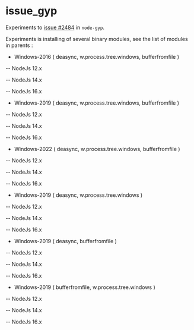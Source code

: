 # issue_gyp

Experiments to [issue #2484](https://github.com/nodejs/node-gyp/issues/2484) in `node-gyp`.

Experiments is installing of several binary modules, see the list of modules in parents :

- Windows-2016 ( deasync, w.process.tree.windows, bufferfromfile )

-- NodeJs 12.x

-- NodeJs 14.x

-- NodeJs 16.x

- Windows-2019 ( deasync, w.process.tree.windows, bufferfromfile )

-- NodeJs 12.x

-- NodeJs 14.x

-- NodeJs 16.x

- Windows-2022 ( deasync, w.process.tree.windows, bufferfromfile )

-- NodeJs 12.x

-- NodeJs 14.x

-- NodeJs 16.x

- Windows-2019 ( deasync, w.process.tree.windows )

-- NodeJs 12.x

-- NodeJs 14.x

-- NodeJs 16.x

- Windows-2019 ( deasync, bufferfromfile )

-- NodeJs 12.x

-- NodeJs 14.x

-- NodeJs 16.x

- Windows-2019 ( bufferfromfile, w.process.tree.windows )

-- NodeJs 12.x

-- NodeJs 14.x

-- NodeJs 16.x
